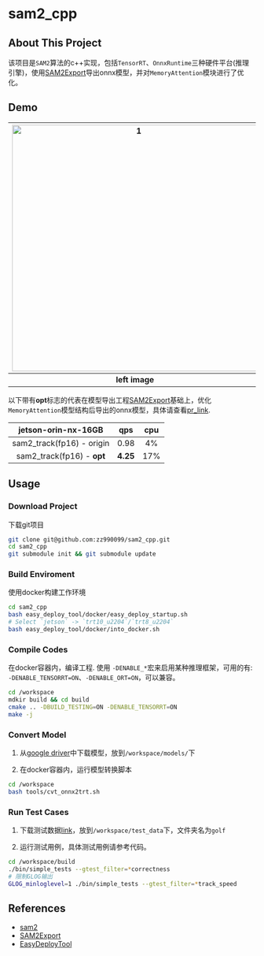 # sam2_cpp

## About This Project

该项目是`SAM2`算法的c++实现，包括`TensorRT`、`OnnxRuntime`三种硬件平台(推理引擎)，使用[SAM2Export](https://github.com/Aimol-l/SAM2Export)导出onnx模型，并对`MemoryAttention`模块进行了优化。

## Demo

| <img src="./assets/left.png" alt="1" width="500"> | <img src="./assets/disp_color.png" alt="1" width="500"> |
|:----------------------------------------:|:----:|
| **left image**  | **disp in color** |

以下带有**opt**标志的代表在模型导出工程[SAM2Export](https://github.com/Aimol-l/SAM2Export)基础上，优化`MemoryAttention`模型结构后导出的onnx模型，具体请查看[pr_link](https://github.com/Aimol-l/SAM2Export/pull/10).

|  jetson-orin-nx-16GB   |   qps   |  cpu   |
|:---------:|:---------:|:----------------:|
|  sam2_track(fp16) - origin   |   0.98   |  4%   |
|  sam2_track(fp16) - **opt**  |   **4.25**   |  17%   |

## Usage

### Download Project

下载git项目
```bash
git clone git@github.com:zz990099/sam2_cpp.git
cd sam2_cpp
git submodule init && git submodule update
```

### Build Enviroment

使用docker构建工作环境
```bash
cd sam2_cpp
bash easy_deploy_tool/docker/easy_deploy_startup.sh
# Select `jetson` -> `trt10_u2204`/`trt8_u2204`
bash easy_deploy_tool/docker/into_docker.sh
```

### Compile Codes

在docker容器内，编译工程. 使用 `-DENABLE_*`宏来启用某种推理框架，可用的有: `-DENABLE_TENSORRT=ON`、`-DENABLE_ORT=ON`，可以兼容。 
```bash
cd /workspace
mdkir build && cd build
cmake .. -DBUILD_TESTING=ON -DENABLE_TENSORRT=ON
make -j
```

### Convert Model

1. 从[google driver](https://drive.google.com/drive/folders/1EBDUN793q9mJwNC1NA5s2nfq0SxMTx4b?usp=drive_link)中下载模型，放到`/workspace/models/`下

2. 在docker容器内，运行模型转换脚本
```bash
cd /workspace
bash tools/cvt_onnx2trt.sh
```

### Run Test Cases

1. 下载测试数据[link](https://drive.google.com/drive/folders/13PwIl8TBYT54YhSAPmuKI98IB99GElOj?usp=drive_link)，放到`/workspace/test_data`下，文件夹名为`golf`

2. 运行测试用例，具体测试用例请参考代码。
```bash
cd /workspace/build
./bin/simple_tests --gtest_filter=*correctness
# 限制GLOG输出
GLOG_minloglevel=1 ./bin/simple_tests --gtest_filter=*track_speed
```

## References

- [sam2](https://github.com/facebookresearch/sam2)
- [SAM2Export](https://github.com/Aimol-l/SAM2Export)
- [EasyDeployTool](https://github.com/zz990099/EasyDeployTool)
